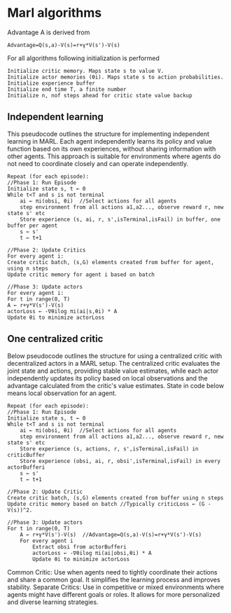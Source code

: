 # Marl algorithms

Advantage A is derived from

    Advantage=Q(s,a)-V(s)=r+γ*V(s')-V(s)

For all algorithms following initialization is performed

    Initialize critic memory. Maps state s to value V. 
    Initialize actor memories (θi). Maps state s to action probabilities.
    Initialize experience buffer
    Initialize end time T, a finite number
    Initialize n, nof steps ahead for critic state value backup


## Independent learning
This pseudocode outlines the structure for implementing independent learning in MARL. Each agent independently learns 
its policy and value function based on its own experiences, without sharing information with other agents. 
This approach is suitable for environments where agents do not need to coordinate closely and can operate independently.

    Repeat (for each episode):
    //Phase 1: Run Episode
    Initialize state s, t ← 0
    While t<T and s is not terminal
        ai ← πi(obsi, θi)  //Select actions for all agents 
        step environment from all actions a1,a2..., observe reward r, new state s' etc
        Store experience (s, ai, r, s',isTerminal,isFail) in buffer, one buffer per agent
        s ← s'
        t ← t+1

    //Phase 2: Update Critics
    For every agent i:
    Create critic batch, (s,G) elements created from buffer for agent, using n steps    
    Update critic memory for agent i based on batch 

    //Phase 3: Update actors
    For every agent i:
    For t in range(0, T)
    A ← r+γ*V(s')-V(s)  
    actorLoss ← -∇θilog πi(ai|s,θi) * A
    Update θi to minimize actorLoss


## One centralized critic

Below pseudocode outlines the structure for using a centralized critic with decentralized actors in a MARL setup. 
The centralized critic evaluates the joint state and actions, providing stable value estimates, while each actor 
independently updates its policy based on local observations and the advantage calculated from the critic's value estimates.
State in code below means local observation for an agent.


    Repeat (for each episode):
    //Phase 1: Run Episode
    Initialize state s, t ← 0
    While t<T and s is not terminal
        ai ← πi(obsi, θi)  //Select actions for all agents 
        step environment from all actions a1,a2..., observe reward r, new state s' etc
        Store experience (s, actions, r, s',isTerminal,isFail) in criticBuffer
        Store experience (obsi, ai, r, obsi',isTerminal,isFail) in every actorBufferi
        s ← s'
        t ← t+1

    //Phase 2: Update Critic  
    Create critic batch, (s,G) elements created from buffer using n steps    
    Update critic memory based on batch //Typically criticLoss ← (G - V(s))^2. 

    //Phase 3: Update actors
    For t in range(0, T)
        A ← r+γ*V(s')-V(s)  //Advantage=Q(s,a)-V(s)=r+γ*V(s')-V(s)
        For every agent i
            Extract obsi from actorBufferi
            actorLoss ← -∇θilog πi(ai|obsi,θi) * A
            Update θi to minimize actorLoss




Common Critic: Use when agents need to tightly coordinate their actions and share a common goal. It simplifies the learning process and improves stability.
Separate Critics: Use in competitive or mixed environments where agents might have different goals or roles. It allows for more personalized and diverse learning strategies.